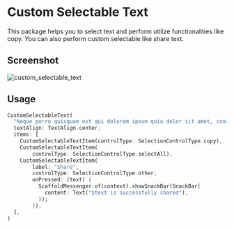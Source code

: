 # Custom Selectable Text

This package helps you to select text and perform utilize functionalities like copy. You can also perform custom selectable like share text.

## Screenshot
![custom_selectable_text](https://github.com/radikz/custom_selectable_text/blob/master/screenshots/ss.png)


## Usage
```dart
CustomSelectableText(
  "Neque porro quisquam est qui dolorem ipsum quia dolor sit amet, consectetur, adipisci velit...",
  textAlign: TextAlign.center,
  items: [
    CustomSelectableTextItem(controlType: SelectionControlType.copy),
    CustomSelectableTextItem(
        controlType: SelectionControlType.selectAll),
    CustomSelectableTextItem(
        label: "Share",
        controlType: SelectionControlType.other,
        onPressed: (text) {
          ScaffoldMessenger.of(context).showSnackBar(SnackBar(
            content: Text("$text is successfully shared"),
          ));
        }),
  ],
)
```
